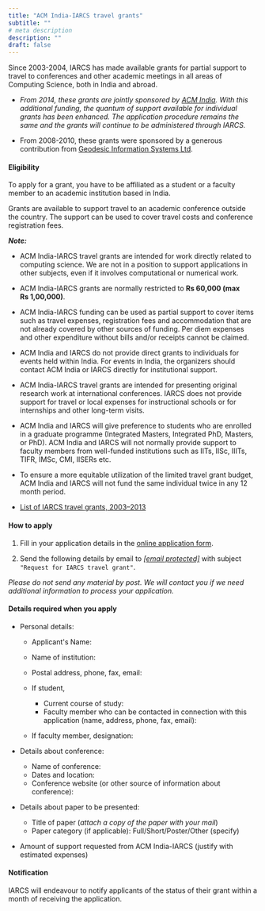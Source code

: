 ```yaml
---
title: "ACM India-IARCS travel grants"
subtitle: ""
# meta description
description: ""
draft: false
---
```




Since 2003-2004, IARCS has made available grants for partial support to travel to conferences and other academic meetings in all areas of Computing Science, both in India and abroad.

*   _From 2014, these grants are jointly sponsored by [ACM India](http://india.acm.org). With this additional funding, the quantum of support available for individual grants has been enhanced. The application procedure remains the same and the grants will continue to be administered through IARCS._  
      
    
*   From 2008-2010, these grants were sponsored by a generous contribution from [Geodesic Information Systems Ltd](http://www.geodesic.com).

#### Eligibility

To apply for a grant, you have to be affiliated as a student or a faculty member to an academic institution based in India.

Grants are available to support travel to an academic conference outside the country. The support can be used to cover travel costs and conference registration fees.

**_Note:_**

*   ACM India-IARCS travel grants are intended for work directly related to computing science. We are not in a position to support applications in other subjects, even if it involves computational or numerical work.  
      
    
*   ACM India-IARCS grants are normally restricted to **Rs 60,000 (max Rs 1,00,000)**.  
      
    
*   ACM India-IARCS funding can be used as partial support to cover items such as travel expenses, registration fees and accommodation that are not already covered by other sources of funding. Per diem expenses and other expenditure without bills and/or receipts cannot be claimed.  
      
    
*   ACM India and IARCS do not provide direct grants to individuals for events held within India. For events in India, the organizers should contact ACM India or IARCS directly for institutional support.  
      
    
*   ACM India-IARCS travel grants are intended for presenting original research work at international conferences. IARCS does not provide support for travel or local expenses for instructional schools or for internships and other long-term visits.  
      
    
*   ACM India and IARCS will give preference to students who are enrolled in a graduate programme (Integrated Masters, Integrated PhD, Masters, or PhD). ACM India and IARCS will not normally provide support to faculty members from well-funded institutions such as IITs, IISc, IIITs, TIFR, IMSc, CMI, IISERs etc.  
      
    
*   To ensure a more equitable utilization of the limited travel grant budget, ACM India and IARCS will not fund the same individual twice in any 12 month period.  
      
    
*   [List of IARCS travel grants, 2003–2013](https://www.iarcs.org.in//activities/previous-grants.php)

#### How to apply

1.  Fill in your application details in the [online application form](http://www.cfdvs.iitb.ac.in/tempuser/travel).
    
2.  Send the following details by email to [_\[email protected\]_](/cdn-cgi/l/email-protection#285c5a495e4d444f5a49465c5b6841495a4b5b06475a4f064146) with subject `"Request for IARCS travel grant"`.
    

_Please do not send any material by post. We will contact you if we need additional information to process your application._

#### Details required when you apply

*   Personal details:  
      
    *   Applicant's Name:
    *   Name of institution:  
          
        
    *   Postal address, phone, fax, email:  
          
        
    *   If student,
        *   Current course of study:
        *   Faculty member who can be contacted in connection with this application (name, address, phone, fax, email):  
              
            
    *   If faculty member, designation:  
          
        
*   Details about conference:  
      
    *   Name of conference:
    *   Dates and location:
    *   Conference website (or other source of information about conference):  
          
        
*   Details about paper to be presented:  
      
    *   Title of paper (_attach a copy of the paper with your mail_)
    *   Paper category (if applicable): Full/Short/Poster/Other (specify)  
          
        
*   Amount of support requested from ACM India-IARCS (justify with estimated expenses)

####  Notification

IARCS will endeavour to notify applicants of the status of their grant within a month of receiving the application.

  